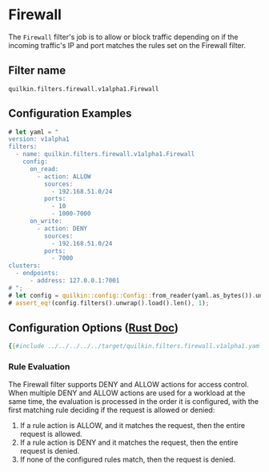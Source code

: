 # Firewall

The `Firewall` filter's job is to allow or block traffic depending on if the incoming traffic's IP and port matches
the rules set on the Firewall filter.

## Filter name
```text
quilkin.filters.firewall.v1alpha1.Firewall
```

## Configuration Examples
```rust
# let yaml = "
version: v1alpha1
filters:
  - name: quilkin.filters.firewall.v1alpha1.Firewall
    config:
      on_read:
        - action: ALLOW
          sources:
            - 192.168.51.0/24
          ports:
            - 10
            - 1000-7000
      on_write:
        - action: DENY
          sources:
            - 192.168.51.0/24
          ports:
            - 7000
clusters:
  - endpoints:
      - address: 127.0.0.1:7001
# ";
# let config = quilkin::config::Config::from_reader(yaml.as_bytes()).unwrap();
# assert_eq!(config.filters().unwrap().load().len(), 1);
```

## Configuration Options ([Rust Doc](../../../../api/quilkin/filters/firewall/struct.Config.html))

```yaml
{{#include ../../../../../target/quilkin.filters.firewall.v1alpha1.yaml}}
```

### Rule Evaluation

The Firewall filter supports DENY and ALLOW actions for access control. When multiple DENY and ALLOW actions are used
for a workload at the same time, the evaluation is processed in the order it is configured, with the first matching
rule deciding if the request is allowed or denied:

1. If a rule action is ALLOW, and it matches the request, then the entire request is allowed.
2. If a rule action is DENY and it matches the request, then the entire request is denied.
3. If none of the configured rules match, then the request is denied.

[filter-dynamic-metadata]: ./filter.md#filter-dynamic-metadata
